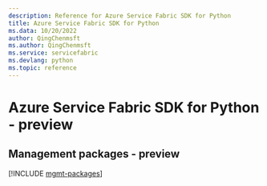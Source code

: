 ```yaml
---
description: Reference for Azure Service Fabric SDK for Python
title: Azure Service Fabric SDK for Python
ms.data: 10/20/2022
author: QingChenmsft
ms.author: QingChenmsft
ms.service: servicefabric
ms.devlang: python
ms.topic: reference
---
```

# Azure Service Fabric SDK for Python - preview

## Management packages - preview
[!INCLUDE [mgmt-packages](service-fabric-mgmt-index.md)]
